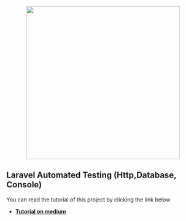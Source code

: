 <p align="center"><img src="https://res.cloudinary.com/dtfbvvkyp/image/upload/v1566331377/laravel-logolockup-cmyk-red.svg" width="400"></p>

## Laravel Automated Testing (Http,Database, Console)

You can read the tutorial of this project by clicking the link below

- **[Tutorial on medium](https://vehikl.com/)**
